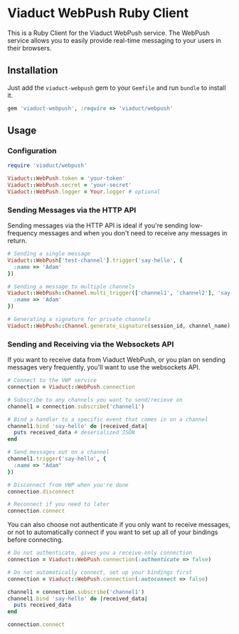 # Viaduct WebPush Ruby Client

This is a Ruby Client for the Viaduct WebPush service. The WebPush service
allows you to easily provide real-time messaging to your users in their browsers.

## Installation

Just add the `viaduct-webpush` gem to your `Gemfile` and run `bundle` to install
it.

```ruby
gem 'viaduct-webpush', :require => 'viaduct/webpush'
```

## Usage

### Configuration

```ruby
require 'viaduct/webpush'

Viaduct::WebPush.token = 'your-token'
Viaduct::WebPush.secret = 'your-secret'
Viaduct::WebPush.logger = Your.logger # optional
```

### Sending Messages via the HTTP API

Sending messages via the HTTP API is ideal if you're sending low-frequency messages and when you don't need to receive any messages in return.

```ruby
# Sending a single message
Viaduct::WebPush['test-channel'].trigger('say-hello', {
  :name => 'Adam'
})

# Sending a message to multiple channels
Viaduct::WebPush::Channel.multi_trigger(['channel1', 'channel2'], 'say-hello', {
  :name => 'Adam'
})

# Generating a signature for private channels
Viaduct::WebPush::Channel.generate_signature(session_id, channel_name)
```

### Sending and Receiving via the Websockets API

If you want to receive data from Viaduct WebPush, or you plan on sending messages very frequently, you'll want to use the websockets API.

```ruby
# Connect to the VWP service
connection = Viaduct::WebPush.connection

# Subscribe to any channels you want to send/recieve on
channel1 = connection.subscribe('channel1')

# Bind a handler to a specific event that comes in on a channel
channel1.bind 'say-hello' do |received_data|
  puts received_data # deserialized JSON
end

# Send messages out on a channel
channel1.trigger('say-hello', {
  :name => "Adam"
})

# Disconnect from VWP when you're done
connection.disconnect

# Reconnect if you need to later
connection.connect
```

You can also choose not authenticate if you only want to receive messages, or not to automatically connect if you want to set up all of your bindings before connecting.

```ruby
# Do not authenticate, gives you a receive-only connection
connection = Viaduct::WebPush.connection(:authenticate => false)

# Do not automatically connect, set up your bindings first
connection = Viaduct::WebPush.connection(:autoconnect => false)

channel1 = connection.subscribe('channel1')
channel1.bind 'say-hello' do |received_data|
  puts received_data
end

connection.connect
```
